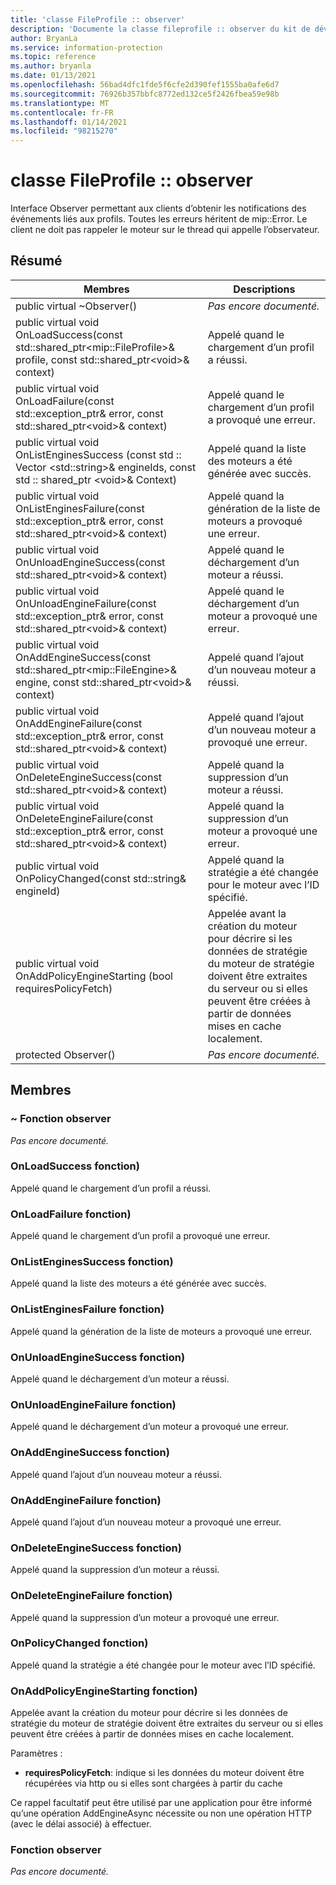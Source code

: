 ```yaml
---
title: 'classe FileProfile :: observer'
description: 'Documente la classe fileprofile :: observer du kit de développement logiciel (SDK) Microsoft Information Protection (MIP).'
author: BryanLa
ms.service: information-protection
ms.topic: reference
ms.author: bryanla
ms.date: 01/13/2021
ms.openlocfilehash: 56bad4dfc1fde5f6cfe2d390fef1555ba0afe6d7
ms.sourcegitcommit: 76926b357bbfc8772ed132ce5f2426fbea59e98b
ms.translationtype: MT
ms.contentlocale: fr-FR
ms.lasthandoff: 01/14/2021
ms.locfileid: "98215270"
---
```

# <a name="class-fileprofileobserver"></a>classe FileProfile :: observer 
Interface Observer permettant aux clients d’obtenir les notifications des événements liés aux profils.
Toutes les erreurs héritent de mip::Error. Le client ne doit pas rappeler le moteur sur le thread qui appelle l’observateur.
  
## <a name="summary"></a>Résumé
 Membres                        | Descriptions                                
--------------------------------|---------------------------------------------
public virtual ~Observer()  | _Pas encore documenté._
public virtual void OnLoadSuccess(const std::shared_ptr\<mip::FileProfile\>& profile, const std::shared_ptr\<void\>& context)  |  Appelé quand le chargement d’un profil a réussi.
public virtual void OnLoadFailure(const std::exception_ptr& error, const std::shared_ptr\<void\>& context)  |  Appelé quand le chargement d’un profil a provoqué une erreur.
public virtual void OnListEnginesSuccess (const std :: Vector \<std::string\>& engineIds, const std :: shared_ptr \<void\>& Context)  |  Appelé quand la liste des moteurs a été générée avec succès.
public virtual void OnListEnginesFailure(const std::exception_ptr& error, const std::shared_ptr\<void\>& context)  |  Appelé quand la génération de la liste de moteurs a provoqué une erreur.
public virtual void OnUnloadEngineSuccess(const std::shared_ptr\<void\>& context)  |  Appelé quand le déchargement d’un moteur a réussi.
public virtual void OnUnloadEngineFailure(const std::exception_ptr& error, const std::shared_ptr\<void\>& context)  |  Appelé quand le déchargement d’un moteur a provoqué une erreur.
public virtual void OnAddEngineSuccess(const std::shared_ptr\<mip::FileEngine\>& engine, const std::shared_ptr\<void\>& context)  |  Appelé quand l’ajout d’un nouveau moteur a réussi.
public virtual void OnAddEngineFailure(const std::exception_ptr& error, const std::shared_ptr\<void\>& context)  |  Appelé quand l’ajout d’un nouveau moteur a provoqué une erreur.
public virtual void OnDeleteEngineSuccess(const std::shared_ptr\<void\>& context)  |  Appelé quand la suppression d’un moteur a réussi.
public virtual void OnDeleteEngineFailure(const std::exception_ptr& error, const std::shared_ptr\<void\>& context)  |  Appelé quand la suppression d’un moteur a provoqué une erreur.
public virtual void OnPolicyChanged(const std::string& engineId)  |  Appelé quand la stratégie a été changée pour le moteur avec l’ID spécifié.
public virtual void OnAddPolicyEngineStarting (bool requiresPolicyFetch)  |  Appelée avant la création du moteur pour décrire si les données de stratégie du moteur de stratégie doivent être extraites du serveur ou si elles peuvent être créées à partir de données mises en cache localement.
protected Observer()  | _Pas encore documenté._
  
## <a name="members"></a>Membres
  
### <a name="observer-function"></a>~ Fonction observer
_Pas encore documenté._

  
### <a name="onloadsuccess-function"></a>OnLoadSuccess fonction)
Appelé quand le chargement d’un profil a réussi.
  
### <a name="onloadfailure-function"></a>OnLoadFailure fonction)
Appelé quand le chargement d’un profil a provoqué une erreur.
  
### <a name="onlistenginessuccess-function"></a>OnListEnginesSuccess fonction)
Appelé quand la liste des moteurs a été générée avec succès.
  
### <a name="onlistenginesfailure-function"></a>OnListEnginesFailure fonction)
Appelé quand la génération de la liste de moteurs a provoqué une erreur.
  
### <a name="onunloadenginesuccess-function"></a>OnUnloadEngineSuccess fonction)
Appelé quand le déchargement d’un moteur a réussi.
  
### <a name="onunloadenginefailure-function"></a>OnUnloadEngineFailure fonction)
Appelé quand le déchargement d’un moteur a provoqué une erreur.
  
### <a name="onaddenginesuccess-function"></a>OnAddEngineSuccess fonction)
Appelé quand l’ajout d’un nouveau moteur a réussi.
  
### <a name="onaddenginefailure-function"></a>OnAddEngineFailure fonction)
Appelé quand l’ajout d’un nouveau moteur a provoqué une erreur.
  
### <a name="ondeleteenginesuccess-function"></a>OnDeleteEngineSuccess fonction)
Appelé quand la suppression d’un moteur a réussi.
  
### <a name="ondeleteenginefailure-function"></a>OnDeleteEngineFailure fonction)
Appelé quand la suppression d’un moteur a provoqué une erreur.
  
### <a name="onpolicychanged-function"></a>OnPolicyChanged fonction)
Appelé quand la stratégie a été changée pour le moteur avec l’ID spécifié.
  
### <a name="onaddpolicyenginestarting-function"></a>OnAddPolicyEngineStarting fonction)
Appelée avant la création du moteur pour décrire si les données de stratégie du moteur de stratégie doivent être extraites du serveur ou si elles peuvent être créées à partir de données mises en cache localement.

Paramètres :  
* **requiresPolicyFetch**: indique si les données du moteur doivent être récupérées via http ou si elles sont chargées à partir du cache


Ce rappel facultatif peut être utilisé par une application pour être informé qu’une opération AddEngineAsync nécessite ou non une opération HTTP (avec le délai associé) à effectuer.
  
### <a name="observer-function"></a>Fonction observer
_Pas encore documenté._
